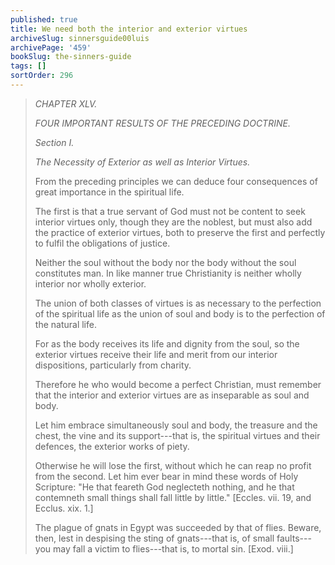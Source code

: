 ```yaml
---
published: true
title: We need both the interior and exterior virtues
archiveSlug: sinnersguide00luis
archivePage: '459'
bookSlug: the-sinners-guide
tags: []
sortOrder: 296
---
```


> *CHAPTER XLV.*
> 
> *FOUR IMPORTANT RESULTS OF THE PRECEDING DOCTRINE.*
> 
> *Section I.*
> 
> *The Necessity of Exterior as well as Interior Virtues.*
> 
> From the preceding principles we can deduce four consequences of great importance in the spiritual life.
> 
> The first is that a true servant of God must not be content to seek interior virtues only, though they are the noblest, but must also add the practice of exterior virtues, both to preserve the first and perfectly to fulfil the obligations of justice.
> 
> Neither the soul without the body nor the body without the soul constitutes man. In like manner true Christianity is neither wholly interior nor wholly exterior.
> 
> The union of both classes of virtues is as necessary to the perfection of the spiritual life as the union of soul and body is to the perfection of the natural life.
> 
> For as the body receives its life and dignity from the soul, so the exterior virtues receive their life and merit from our interior dispositions, particularly from charity.
> 
> Therefore he who would become a perfect Christian, must remember that the interior and exterior virtues are as inseparable as soul and body.
> 
> Let him embrace simultaneously soul and body, the treasure and the chest, the vine and its support---that is, the spiritual virtues and their defences, the exterior works of piety.
> 
> Otherwise he will lose the first, without which he can reap no profit from the second. Let him ever bear in mind these words of Holy Scripture: "He that feareth God neglecteth nothing, and he that contemneth small things shall fall little by little." [Eccles. vii. 19, and Ecclus. xix. 1.]
> 
> The plague of gnats in Egypt was succeeded by that of flies. Beware, then, lest in despising the sting of gnats---that is, of small faults---you may fall a victim to flies---that is, to mortal sin. [Exod. viii.]

